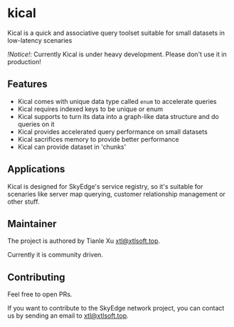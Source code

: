 # kical

Kical is a quick and associative query toolset suitable for small datasets in low-latency scenaries

*!Notice!*: Currently Kical is under heavy development. Please don't use it in production!

## Features

- Kical comes with unique data type called `enum` to accelerate queries
- Kical requires indexed keys to be unique or enum
- Kical supports to turn its data into a graph-like data structure and do queries on it
- Kical provides accelerated query performance on small datasets
- Kical sacrifices memory to provide better performance
- Kical can provide dataset in 'chunks'

## Applications

Kical is designed for SkyEdge's service registry, so it's suitable for scenaries like server map querying, customer relationship management or other stuff.

## Maintainer

The project is authored by Tianle Xu <xtl@xtlsoft.top>.

Currently it is community driven.

## Contributing

Feel free to open PRs.

If you want to contribute to the SkyEdge network project, you can contact us by sending an email to xtl@xtlsoft.top.
